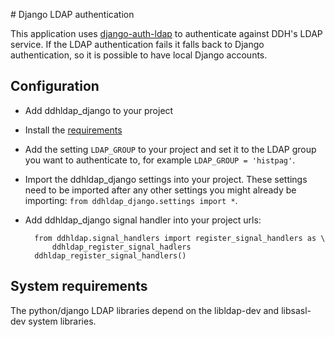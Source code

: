 # Django LDAP authentication

This application uses [django-auth-ldap][] to authenticate against DDH's LDAP
service. If the LDAP authentication fails it falls back to Django
authentication, so it is possible to have local Django accounts.

## Configuration

- Add ddhldap_django to your project
- Install the [requirements][]
- Add the setting `LDAP_GROUP` to your project and set it to the LDAP group you
  want to authenticate to, for example `LDAP_GROUP = 'histpag'`.
- Import the ddhldap_django settings into your project. These settings need to
  be imported after any other settings you might already be importing: `from ddhldap_django.settings import *`.
- Add ddhldap_django signal handler into your project urls:
    
        from ddhldap.signal_handlers import register_signal_handlers as \
            ddhldap_register_signal_hadlers
        ddhldap_register_signal_handlers()

## System requirements

The python/django LDAP libraries depend on the libldap-dev and libsasl-dev system
libraries.

[django-auth-ldap]: http://pythonhosted.org/django-auth-ldap/
[requirements]: requirements.txt
